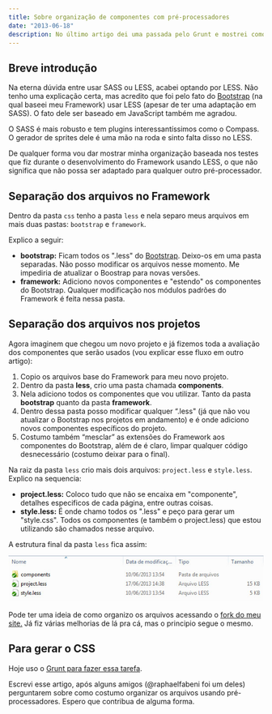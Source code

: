 ```yaml
---
title: Sobre organização de componentes com pré-processadores
date: "2013-06-18"
description: No último artigo dei uma passada pelo Grunt e mostrei como ele pode ajudar a otimizar suas tarefas. Se você usa pré-processadores a organização dos componentes é essencial...
---
```


## Breve introdução

Na eterna dúvida entre usar SASS ou LESS, acabei optando por LESS. Não tenho uma explicação certa, mas acredito que foi pelo fato do [Bootstrap](http://twitter.github.io/bootstrap) (na qual baseei meu Framework) usar LESS (apesar de ter uma adaptação em SASS). O fato dele ser baseado em JavaScript também me agradou.

O SASS é mais robusto e tem plugins interessantíssimos como o Compass. O gerador de sprites dele é uma mão na roda e sinto falta disso no LESS.

De qualquer forma vou dar mostrar minha organização baseada nos testes que fiz durante o desenvolvimento do Framework usando LESS, o que não significa que não possa ser adaptado para qualquer outro pré-processador.

## Separação dos arquivos no Framework

Dentro da pasta `css` tenho a pasta `less` e nela separo meus arquivos em mais duas pastas: `bootstrap` e `framework`.

Explico a seguir:

- **bootstrap:** Ficam todos os ".less" do [Bootstrap](http://twitter.github.io/bootstrap). Deixo-os em uma pasta separadas. Não posso modificar os arquivos nesse momento. Me impediria de atualizar o Boostrap para novas versões.
- **framework:** Adiciono novos componentes e "estendo" os componentes do Bootstrap. Qualquer modificação nos módulos padrões do Framework é feita nessa pasta.

## Separação dos arquivos nos projetos

Agora imaginem que chegou um novo projeto e já fizemos toda a avaliação dos componentes que serão usados (vou explicar esse fluxo em outro artigo):

1.  Copio os arquivos base do Framework para meu novo projeto.
2.  Dentro da pasta **less**, crio uma pasta chamada **components**.
3.  Nela adiciono todos os componentes que vou utilizar. Tanto da pasta **bootstrap** quanto da pasta **framework**.
4.  Dentro dessa pasta posso modificar qualquer “.less" (já que não vou atualizar o Bootstrap nos projetos em andamento) e é onde adiciono novos componentes específicos do projeto.
5.  Costumo também “mesclar” as extensões do Framework aos componentes do Bootstrap, além de é claro, limpar qualquer código desnecessário (costumo deixar para o final).

Na raiz da pasta `less` crio mais dois arquivos: `project.less` e `style.less`. Explico na sequencia:

- **project.less:** Coloco tudo que não se encaixa em "componente", detalhes especificos de cada página, entre outras coisas.
- **style.less:** É onde chamo todos os ".less" e peço para gerar um "style.css". Todos os componentes (e também o project.less) que estou utilizando são chamados nesse arquivo.

A estrutura final da pasta `less` fica assim:

![Organização final](/assets/img/blog/organizacao-less.jpg)

Pode ter uma ideia de como organizo os arquivos acessando o [fork do meu site.](https://github.com/felipefialho/Website/tree/master/src/files/css/less) Já fiz várias melhorias de lá pra cá, mas o principio segue o mesmo.

## Para gerar o CSS

Hoje uso o [Grunt para fazer essa tarefa](https://github.com/felipefialho/Grunt-Base/blob/master/Gruntfile.js).

Escrevi esse artigo, após alguns amigos (@raphaelfabeni foi um deles) perguntarem sobre como costumo organizar os arquivos usando pré-processadores. Espero que contribua de alguma forma.
